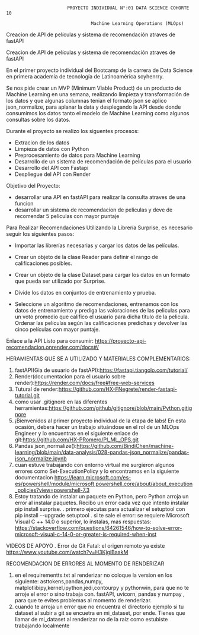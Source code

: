 

                           PROYECTO INDIVIDUAL N°:01 DATA SCIENCE COHORTE 10

                                    Machine Learning Operations (MLOps)

Creacion de API de películas y sistema de recomendación atraves de fastAPI

Creacion de API de películas y sistema de recomendación atraves de fastAPI

En el primer proyecto individual del Bootcamp de la carrera de  Data Science en primera academia de tecnología de Latinoamérica soyhenrry.

Se nos pide crear un MVP (Minimum Viable Product) de un producto de Machine Learning en una semana, realizando limpieza y transformación de los datos y que algunas columnas tenian el formato json se aplico json_normalize, para aplanar la data y desplegando la API desde donde consumimos los datos tanto el modelo de Machine Learning como algunos consultas sobre los datos.

Durante el proyecto se realizo los siguentes procesos:
- Extracion de los datos
- Limpieza de datos con Python
- Preprocesamiento de datos para Machine Learning
- Desarrollo de un sistema de recomendación de películas para el usuario
- Desarrollo del API con Fastapi
- Despliegue del API con Render

 Objetivo del Proyecto:
- desarrollar una API en fastAPI para realizar la consulta atraves de una funcion
- desarrollar un sistema de recomendacion de peliculas y deve de recomendar 5 peliculas con mayor puntaje

Para Realizar Recomendaciones Utilizando la Librería Surprise, es necesario seguir los siguientes pasos:

- Importar las librerías necesarias y cargar los datos de las películas.

- Crear un objeto de la clase Reader para definir el rango de calificaciones posibles.

- Crear un objeto de la clase Dataset para cargar los datos en un formato que pueda ser utilizado por Surprise.

-  Divide los datos en conjuntos de entrenamiento y prueba.

-  Seleccione un algoritmo de recomendaciones, entrenamos con los datos de entrenamiento y prediga las valoraciones de las peliculas para un voto promedio que califico el usuario para dicha titulo de la pelicula.
Ordenar las películas según las calificaciones predichas y devolver las cinco películas con mayor puntaje.

Enlace a la API Listo para consumir: https://proyecto-api-recomendacion.onrender.com/docs#/

HERAMIENTAS QUE SE A UTILIZADO Y MATERIALES COMPLEMENTARIOS:

1. fastAPI(Gia de usuario de fastAPI):https://fastapi.tiangolo.com/tutorial/
2. Render(documentacion para el usuario sobre render):https://render.com/docs/free#free-web-services
3. Tutural de render:https://github.com/HX-FNegrete/render-fastapi-tutorial.git
4. como usar .gitignore en las diferentes herramientas:https://github.com/github/gitignore/blob/main/Python.gitignore 
5. ¡Bienvenidos al primer proyecto individual de la etapa de labs! En esta ocasión, deberá hacer un trabajo situándose en el rol de un MLOps Engineer y lo encuentras en el siguiente enlace de git:https://github.com/HX-PRomero/PI_ML_OPS.git
6. Pandas json_normalize():https://github.com/BindiChen/machine-learning/blob/main/data-analysis/028-pandas-json_normalize/pandas-json_normalize.ipynb
7. cuan estuve trabajando con entorno virtual me surgieron algunos errores como Set-ExecutionPolicy y lo encontramos en la siguiente 
   documentacion https://learn.microsoft.com/es-es/powershell/module/microsoft.powershell.core/about/about_execution_policies?view=powershell-7.3
 8. Estoy tratando de instalar un paquete en Python, pero Python arroja un error al instalar paquetes. Recibo un error cada vez que intento instalar pip install surprise.
  . primero ejecutas para actualizar el setuptool con pip install --upgrade setuptool
  . si te sale el error: se requiere Microsoft Visual C ++ 14.0 o superior, lo instalas, mas respuestas: https://stackoverflow.com/questions/64261546/how-to-solve-error-microsoft-visual-c-14-0-or-greater-is-required-when-inst 
   
   VIDEOS DE APOYO
   . Error de Git Fatal: el origen remoto ya existe https://www.youtube.com/watch?v=H3KjgiBaakM
   
   RECOMENDACION DE ERRORES AL MOMENTO DE RENDERIZAR 
   1. en el requirementts.txt al renderizar no coloque la version en los siguiente:
     asttokens,pandas,numpy, matplotlibipy,kernel,ipython,jedi,contourpy y pythonwin, para que no te arroje el error o sino trabaja con.
     fastAPI, uvicorn, pandas y numpay , para que te evites problemas al momento de renderizar.
   2. cuando te arroja un error que no encuentra el directorio ejemplo si tu dataset al subir a git se encuetra en mi_dataset, por ende.
    Tienes que llamar de mi_dataset al renderizar no de la raiz como estubiste trabajando localmente  


